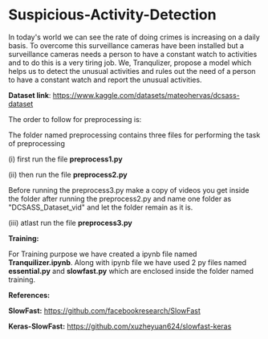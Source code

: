 # Suspicious-Activity-Detection

In today's world we can see the rate of doing crimes is increasing on a daily basis. To overcome this surveillance cameras have been installed but a surveillance cameras needs a person to have a constant watch to activities and to do this is a very tiring job. We, Tranqulizer, propose a model which helps us to detect the unusual activities and rules out the need of a person to have a constant watch and report the unusual activities.

**Dataset link**: https://www.kaggle.com/datasets/mateohervas/dcsass-dataset

The order to follow for preprocessing is:

  The folder named preprocessing contains three files for performing the task of preprocessing
  
(i) first run the file **preprocess1.py**

(ii) then run the file **preprocess2.py**

Before running the preprocess3.py make a copy of videos you get inside the folder after running the preprocess2.py and name one folder as "DCSASS_Dataset_vid" and let the folder remain as it is.

(iii) atlast run the file **preprocess3.py**

**Training:**

For Training purpose we have created a ipynb file named **Tranquilizer.ipynb**. Along with ipynb file we have used 2 py files named **essential.py** and **slowfast.py** which are enclosed inside the folder named training.

**References:**

**SlowFast:** https://github.com/facebookresearch/SlowFast 

**Keras-SlowFast:** https://github.com/xuzheyuan624/slowfast-keras
